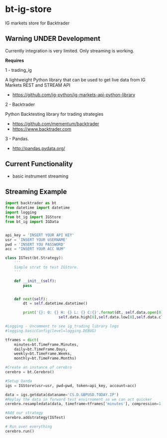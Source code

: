 # bt-ig-store

IG markets store for Backtrader

## Warning UNDER Development
Currently integration is very limited. Only streaming is working.  

__Requires__

1 - trading_ig

A lightweight Python library that can be used to get live data from IG Markets REST and STREAM API

- https://github.com/ig-python/ig-markets-api-python-library

2 - Backtrader

Python Backtesting library for trading strategies
- https://github.com/mementum/backtrader
- https://www.backtrader.com

3 - Pandas.

- http://pandas.pydata.org/


## Current Functionality

- basic instrument streaming


## Streaming Example

```python
import backtrader as bt
from datetime import datetime
import logging
from bt_ig import IGStore
from bt_ig import IGData


api_key = 'INSERT YOUR API KEY'
usr = 'INSERT YOUR USERNAME'
pwd = 'INSERT YOU PASSWORD'
acc = "INSERT YOUR ACC NUM"

class IGTest(bt.Strategy):
    '''
    Simple strat to test IGStore.
    '''

    def __init__(self):
        pass


    def next(self):
        dt = self.datetime.datetime()

        print('{}: O: {} H: {} L: {} C:{}'.format(dt, self.data.open[0],
                        self.data.high[0],self.data.low[0],self.data.close[0]))

#Logging - Uncomment to see ig_trading library logs
#logging.basicConfig(level=logging.DEBUG)

tframes = dict(
    minutes=bt.TimeFrame.Minutes,
    daily=bt.TimeFrame.Days,
    weekly=bt.TimeFrame.Weeks,
    monthly=bt.TimeFrame.Months)

#Create an instance of cerebro
cerebro = bt.Cerebro()

#Setup Oanda
igs = IGStore(usr=usr, pwd=pwd, token=api_key, account=acc)

data = igs.getdata(dataname='CS.D.GBPUSD.TODAY.IP')
#Replay the data in forward test envirnoment so we can act quicker
cerebro.resampledata(data, timeframe=tframes['minutes'], compression=1, name='GBP_USD')

#Add our strategy
cerebro.addstrategy(IGTest)

# Run over everything
cerebro.run()
```
